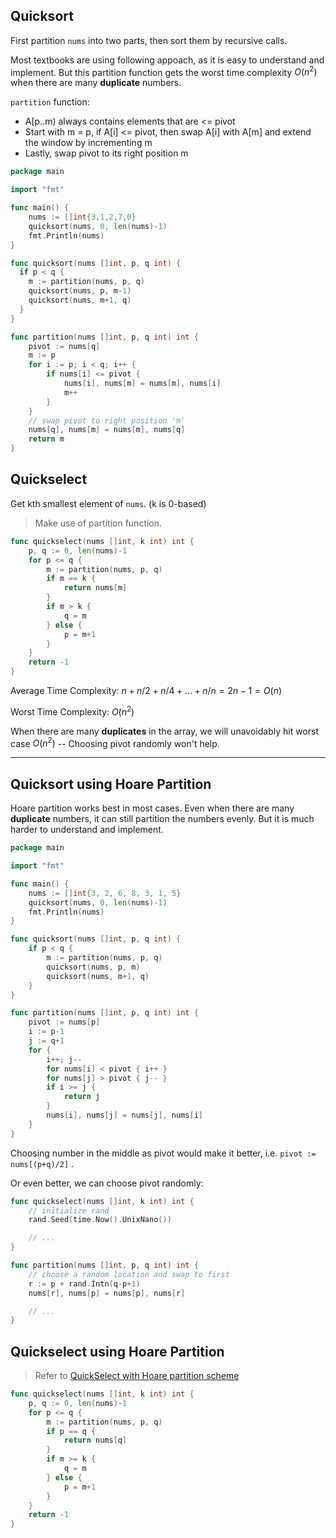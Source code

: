 ## Quicksort

First partition `nums` into two parts, then sort them by recursive calls.

Most textbooks are using following appoach, as it is easy to understand and implement. But this partition function gets the worst time complexity $O(n^2)$ when there are many **duplicate** numbers.

`partition` function:

- A[p..m) always contains elements that are <= pivot
- Start with m = p, if A[i] <= pivot, then swap A[i] with A[m] and extend the window by incrementing m
- Lastly, swap pivot to its right position m

```go
package main

import "fmt"

func main() {
	nums := []int{3,1,2,7,0}
	quicksort(nums, 0, len(nums)-1)
	fmt.Println(nums)
}

func quicksort(nums []int, p, q int) {
  if p < q {
    m := partition(nums, p, q)
    quicksort(nums, p, m-1)
    quicksort(nums, m+1, q)
  }
}

func partition(nums []int, p, q int) int {
	pivot := nums[q]
	m := p
	for i := p; i < q; i++ {
		if nums[i] <= pivot {
			nums[i], nums[m] = nums[m], nums[i]
			m++
		}
	}
	// swap pivot to right position 'm'
	nums[q], nums[m] = nums[m], nums[q]
	return m
}
```



## Quickselect

Get kth smallest element of `nums`. (k is 0-based)

> Make use of partition function.

```go
func quickselect(nums []int, k int) int {
	p, q := 0, len(nums)-1
	for p <= q {
		m := partition(nums, p, q)
		if m == k {
			return nums[m]
		}
		if m > k {
			q = m
		} else {
			p = m+1
		}
	}
	return -1
}
```

Average Time Complexity: $n + n/2 + n/4 + ... + n/n = 2n-1 = O(n)$ 

Worst Time Complexity: $O(n^2)$ 

When there are many **duplicates** in the array, we will unavoidably hit worst case $O(n^2)$  -- Choosing pivot randomly won't help.





---



## Quicksort using Hoare Partition

Hoare partition works best in most cases. Even when there are many **duplicate** numbers, it can still partition the numbers evenly. But it is much harder to understand and implement.

```go
package main

import "fmt"

func main() {
	nums := []int{3, 2, 6, 8, 3, 1, 5}
	quicksort(nums, 0, len(nums)-1)
	fmt.Println(nums)
}

func quicksort(nums []int, p, q int) {
	if p < q {
		m := partition(nums, p, q)
		quicksort(nums, p, m)
		quicksort(nums, m+1, q)
	}
}

func partition(nums []int, p, q int) int {
	pivot := nums[p]
	i := p-1
	j := q+1
	for {
		i++; j--
		for nums[i] < pivot { i++ }
		for nums[j] > pivot { j-- }
		if i >= j {
			return j
		}
		nums[i], nums[j] = nums[j], nums[i]
	}
}
```

Choosing number in the middle as pivot would make it better, i.e. `pivot := nums[(p+q)/2]` .

Or even better, we can choose pivot randomly:

```go
func quickselect(nums []int, k int) int {
	// initialize rand
	rand.Seed(time.Now().UnixNano())

	// ...
}

func partition(nums []int, p, q int) int {
	// choose a random location and swap to first
	r := p + rand.Intn(q-p+1)
	nums[r], nums[p] = nums[p], nums[r]

	// ...
}
```



## Quickselect using Hoare Partition

> Refer to [QuickSelect with Hoare partition scheme](https://stackoverflow.com/questions/58331986/quickselect-with-hoare-partition-scheme) 

```go
func quickselect(nums []int, k int) int {
	p, q := 0, len(nums)-1
	for p <= q {
		m := partition(nums, p, q)
		if p == q {
			return nums[q]
		}
		if m >= k {
			q = m
		} else {
			p = m+1
		}
	}
	return -1
}
```


